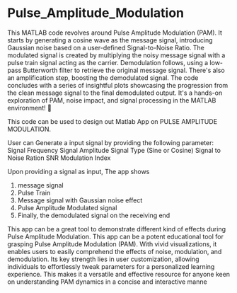 # Pulse_Amplitude_Modulation

This MATLAB code revolves around Pulse Amplitude Modulation (PAM). It starts by generating a cosine wave as the message signal, introducing Gaussian noise based on a user-defined Signal-to-Noise Ratio. The modulated signal is created by multiplying the noisy message signal with a pulse train signal acting as the carrier. Demodulation follows, using a low-pass Butterworth filter to retrieve the original message signal. There's also an amplification step, boosting the demodulated signal. The code concludes with a series of insightful plots showcasing the progression from the clean message signal to the final demodulated output. It's a hands-on exploration of PAM, noise impact, and signal processing in the MATLAB environment! 🌟

This code can be used to design out Matlab App on PULSE AMPLITUDE MODULATION. 

User can Generate a input signal by providing the following parameter:
Signal Frequency
Signal Amplitude
Signal Type (Sine or Cosine)
Signal to Noise Ration SNR
Modulation Index

Upon providing a signal as input, The app shows 
1. message signal  
2. Pulse Train
3. Message signal with Gaussian noise effect
4. Pulse Amplitude Modulated signal
5. Finally, the demodulated signal on the receiving end

This app can be a great tool to demonstrate different kind of effects during Pulse Amplitude Modulation. 
This app can be a potent educational tool for grasping Pulse Amplitude Modulation (PAM). With vivid visualizations, it enables users to easily comprehend the effects of noise, modulation, and demodulation. Its key strength lies in user customization, allowing individuals to effortlessly tweak parameters for a personalized learning experience. This makes it a versatile and effective resource for anyone keen on understanding PAM dynamics in a concise and interactive manne

